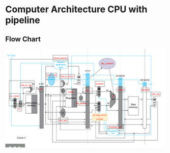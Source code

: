# Computer Architecture CPU with pipeline

## Flow Chart
![flow chart](https://github.com/mid2sick/CA_CPU_Pipeline/blob/master/flowChart.png?raw=true)
